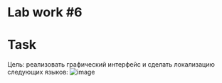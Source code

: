 # Lab work #6

# Task

Цель: реализовать графический интерфейс и сделать локализацию следующих языков:
![image](https://github.com/BZ6/ProgLab8/assets/85627560/7c0d9d1a-5720-4bc3-8ccd-8baf865da05f)
